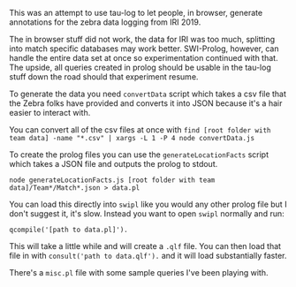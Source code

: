 This was an attempt to use tau-log to let people, in browser, generate annotations for the zebra data logging from IRI 2019. 

The in browser stuff did not work, the data for IRI was too much, splitting into match specific databases may work better. SWI-Prolog, however, can handle the entire data set at once so experimentation continued with that. The upside, all queries created in prolog should be usable in the tau-log stuff down the road should that experiment resume. 

To generate the data you need `convertData` script which takes a csv file that the Zebra folks have provided and converts it into JSON because it's a hair easier to interact with. 

You can convert all of the csv files at once with 
`find [root folder with team data] -name "*.csv" | xargs -L 1 -P 4 node convertData.js`

To create the prolog files you can use the `generateLocationFacts` script which takes a JSON file and outputs the prolog to stdout. 

`node generateLocationFacts.js [root folder with team data]/Team*/Match*.json > data.pl`

You can load this directly into `swipl` like you would any other prolog file but I don't suggest it, it's slow. Instead you want to open `swipl` normally and run:

`qcompile('[path to data.pl]').`

This will take a little while and will create a `.qlf` file. You can then load that file in with `consult('path to data.qlf').` and it will load substantially faster. 

There's a `misc.pl` file with some sample queries I've been playing with. 
